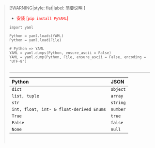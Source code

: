 <br/>

>[!WARNING|style: flat|label: 简要说明 ]
>
>- <span style='color:red'>安装 [`pip install PyYAML`]</span>
>
>```shell
>import yaml
>
>Python = yaml.loads(YAML)
>Python = yaml.load(File)
>
># Python => YAML 
>YAML = yaml.dumps(Python, ensure_ascii = False)
>YAML = yaml.dump(Python, File, ensure_ascii = False, encoding = "UTF-8")
>
>
>```
>
>
>
>---
>
>
>
>| Python                                   | JSON     |
>| :--------------------------------------- | :------- |
>| `dict`                                   | `object` |
>| `list, tuple`                            | `array`  |
>| `str`                                    | `string` |
>| `int, float, int- & float-derived Enums` | `number` |
>| `True`                                   | `true`   |
>| `False`                                  | `false`  |
>| `None`                                   | `null`   |
>
><br/>

